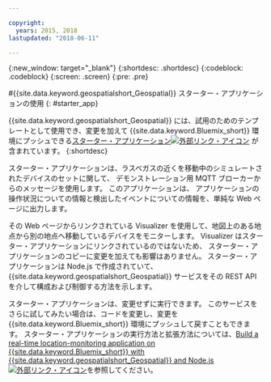 ```yaml
---

copyright:
  years: 2015, 2018
lastupdated: "2018-06-11"

---
```


<!-- Attribute definitions -->
{:new_window: target="_blank"}
{:shortdesc: .shortdesc}
{:codeblock: .codeblock}
{:screen: .screen}
{:pre: .pre}

#{{site.data.keyword.geospatialshort_Geospatial}} スターター・アプリケーションの使用
{: #starter_app}


{{site.data.keyword.geospatialshort_Geospatial}} には、試用のためのテンプレートとして使用でき、変更を加えて {{site.data.keyword.Bluemix_short}} 環境にプッシュできる[スターター・アプリケーション![外部リンク・アイコン](../../icons/launch-glyph.svg "外部リンク・アイコン")](https://developer.ibm.com/streamsdev/wp-content/uploads/sites/15/2018/06/geo-starter.zip) が含まれています。
{:shortdesc}

スターター・アプリケーションは、ラスベガスの近くを移動中のシミュレートされたデバイスのセットに関して、
デモンストレーション用 MQTT ブローカーからのメッセージを使用します。 このアプリケーションは、
アプリケーションの操作状況についての情報と検出したイベントについての情報を、単純な Web ページに出力します。


その Web ページからリンクされている Visualizer を使用して、地図上のある地点から別の地点へ移動しているデバイスをモニターします。 Visualizer はスターター・アプリケーションにリンクされているのではないため、
スターター・アプリケーションのコピーに変更を加えても影響はありません。 スターター・アプリケーションは Node.js で作成されていて、
{{site.data.keyword.geospatialshort_Geospatial}} サービスをその REST API を介して構成および制御する方法を示します。


スターター・アプリケーションは、変更せずに実行できます。 このサービスをさらに試してみたい場合は、コードを変更し、変更を {{site.data.keyword.Bluemix_short}} 環境にプッシュして戻すこともできます。 スターター・アプリケーションの実行方法と拡張方法については、[Build a real-time location-monitoring application on {{site.data.keyword.Bluemix_short}} with {{site.data.keyword.geospatialshort_Geospatial}} and Node.js ![外部リンク・アイコン](../../icons/launch-glyph.svg "外部リンク・アイコン")](https://developer.ibm.com/streamsdev/docs/build-real-time-location-monitoring-application-ibm-cloud-geospatial-analytics-node-js/)を参照してください。
